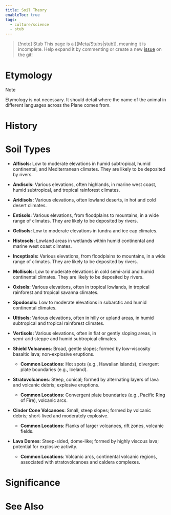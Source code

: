 ```yaml
---
title: Soil Theory
enableToc: true
tags:
  - culture/science
  - stub
---
```


> [!note] Stub
> This page is a [[Meta/Stubs|stub]], meaning it is incomplete. Help expand it by commenting or create a new [issue](https://github.com/RagtimeGal/quartz--encyclopedia-mysenvaria/issues/new/choose) on the git!


# Etymology

> [!note]
> Etymology is not necessary. It should detail where the name of the animal in different languages across the Plane comes from.
# History

# Soil Types
- **Alfisols:** Low to moderate elevations in humid subtropical, humid continental, and Mediterranean climates. They are likely to be deposited by rivers.
- **Andisols:** Various elevations, often highlands, in marine west coast, humid subtropical, and tropical rainforest climates.
- **Aridisols:** Various elevations, often lowland deserts, in hot and cold desert climates.
- **Entisols:** Various elevations, from floodplains to mountains, in a wide range of climates. They are likely to be deposited by rivers.
- **Gelisols:** Low to moderate elevations in tundra and ice cap climates.
- **Histosols:** Lowland areas in wetlands within humid continental and marine west coast climates.
- **Inceptisols:** Various elevations, from floodplains to mountains, in a wide range of climates. They are likely to be deposited by rivers.
- **Mollisols:** Low to moderate elevations in cold semi-arid and humid continental climates. They are likely to be deposited by rivers.
- **Oxisols:** Various elevations, often in tropical lowlands, in tropical rainforest and tropical savanna climates.
- **Spodosols:** Low to moderate elevations in subarctic and humid continental climates.
- **Ultisols:** Various elevations, often in hilly or upland areas, in humid subtropical and tropical rainforest climates.
- **Vertisols:** Various elevations, often in flat or gently sloping areas, in semi-arid steppe and humid subtropical climates.

- **Shield Volcanoes**: Broad, gentle slopes; formed by low-viscosity basaltic lava; non-explosive eruptions. 
  - **Common Locations**: Hot spots (e.g., Hawaiian Islands), divergent plate boundaries (e.g., Iceland).
- **Stratovolcanoes**: Steep, conical; formed by alternating layers of lava and volcanic debris; explosive eruptions. 
  - **Common Locations**: Convergent plate boundaries (e.g., Pacific Ring of Fire), volcanic arcs.
- **Cinder Cone Volcanoes**: Small, steep slopes; formed by volcanic debris; short-lived and moderately explosive. 
  - **Common Locations**: Flanks of larger volcanoes, rift zones, volcanic fields.
- **Lava Domes**: Steep-sided, dome-like; formed by highly viscous lava; potential for explosive activity. 
  - **Common Locations**: Volcanic arcs, continental volcanic regions, associated with stratovolcanoes and caldera complexes.
# Significance

# See Also